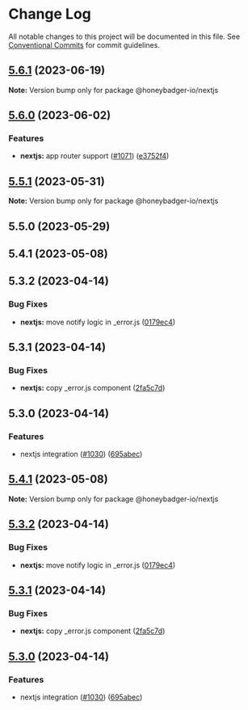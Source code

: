 # Change Log

All notable changes to this project will be documented in this file.
See [Conventional Commits](https://conventionalcommits.org) for commit guidelines.

## [5.6.1](https://github.com/honeybadger-io/honeybadger-js/compare/@honeybadger-io/nextjs@5.6.0...@honeybadger-io/nextjs@5.6.1) (2023-06-19)

**Note:** Version bump only for package @honeybadger-io/nextjs





## [5.6.0](https://github.com/honeybadger-io/honeybadger-js/compare/@honeybadger-io/nextjs@5.5.1...@honeybadger-io/nextjs@5.6.0) (2023-06-02)


### Features

* **nextjs:** app router support ([#1071](https://github.com/honeybadger-io/honeybadger-js/issues/1071)) ([e3752f4](https://github.com/honeybadger-io/honeybadger-js/commit/e3752f4400cbd0222dafdbfd16f6dd84c3b67893))



## [5.5.1](https://github.com/honeybadger-io/honeybadger-js/compare/@honeybadger-io/nextjs@5.5.0...@honeybadger-io/nextjs@5.5.1) (2023-05-31)

**Note:** Version bump only for package @honeybadger-io/nextjs





## 5.5.0 (2023-05-29)

## 5.4.1 (2023-05-08)

## 5.3.2 (2023-04-14)


### Bug Fixes

* **nextjs:** move notify logic in _error.js ([0179ec4](https://github.com/honeybadger-io/honeybadger-js/commit/0179ec48db25760378342411bb3271272701a435))

## 5.3.1 (2023-04-14)


### Bug Fixes

* **nextjs:** copy _error.js component ([2fa5c7d](https://github.com/honeybadger-io/honeybadger-js/commit/2fa5c7dcb98cebd71998459b55d9cd59778c72c1))

## 5.3.0 (2023-04-14)


### Features

* nextjs integration ([#1030](https://github.com/honeybadger-io/honeybadger-js/issues/1030)) ([695abec](https://github.com/honeybadger-io/honeybadger-js/commit/695abecf6753c4d37b7ead517c13385d1a64eaf6))



## [5.4.1](https://github.com/honeybadger-io/honeybadger-js/compare/v5.4.0...v5.4.1) (2023-05-08)

**Note:** Version bump only for package @honeybadger-io/nextjs





## [5.3.2](https://github.com/honeybadger-io/honeybadger-js/compare/v5.3.1...v5.3.2) (2023-04-14)


### Bug Fixes

* **nextjs:** move notify logic in _error.js ([0179ec4](https://github.com/honeybadger-io/honeybadger-js/commit/0179ec48db25760378342411bb3271272701a435))



## [5.3.1](https://github.com/honeybadger-io/honeybadger-js/compare/v5.3.0...v5.3.1) (2023-04-14)


### Bug Fixes

* **nextjs:** copy _error.js component ([2fa5c7d](https://github.com/honeybadger-io/honeybadger-js/commit/2fa5c7dcb98cebd71998459b55d9cd59778c72c1))



## [5.3.0](https://github.com/honeybadger-io/honeybadger-js/compare/v5.2.0...v5.3.0) (2023-04-14)


### Features

* nextjs integration ([#1030](https://github.com/honeybadger-io/honeybadger-js/issues/1030)) ([695abec](https://github.com/honeybadger-io/honeybadger-js/commit/695abecf6753c4d37b7ead517c13385d1a64eaf6))
